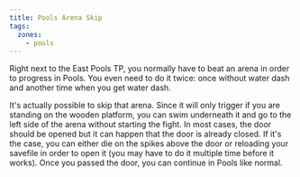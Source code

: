 ```yaml
---
title: Pools Arena Skip
tags:
  zones:
    - pools
---
```


Right next to the East Pools TP, you normally have to beat an arena in order to progress in Pools. You even need to do it twice: once without water dash and another time when you get water dash.

It's actually possible to skip that arena. Since it will only trigger if you are standing on the wooden platform, you can swim underneath it and go to the left side of the arena without starting the fight. In most cases, the door should be opened but it can happen that the door is already closed. If it's the case, you can either die on the spikes above the door or reloading your savefile in order to open it (you may have to do it multiple time before it works). Once you passed the door, you can continue in Pools like normal. 

<youtube-video id="SSlfGq77VmU"></youtube-video>